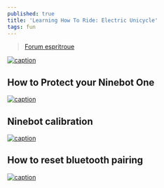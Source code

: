 ```yaml
---
published: true
title: 'Learning How To Ride: Electric Unicycle'
tags: fun
---
```


> [Forum espritroue](https://www.espritroue.fr/)

[![caption](https://img.youtube.com/vi/XZQsEJ88Dj4/0.jpg)](https://www.youtube.com/watch?v=XZQsEJ88Dj4)

## How to Protect your Ninebot One

[![caption](https://img.youtube.com/vi/i-A7xjoYpsM/0.jpg)](https://www.youtube.com/watch?v=i-A7xjoYpsM)

## Ninebot calibration

[![caption](https://img.youtube.com/vi/Xyo3Q4Ersp0/0.jpg)](https://www.youtube.com/watch?v=Xyo3Q4Ersp0)

## How to reset bluetooth pairing

[![caption](https://img.youtube.com/vi/IuUjRn7tq8o/0.jpg)](https://www.youtube.com/watch?v=IuUjRn7tq8o)
